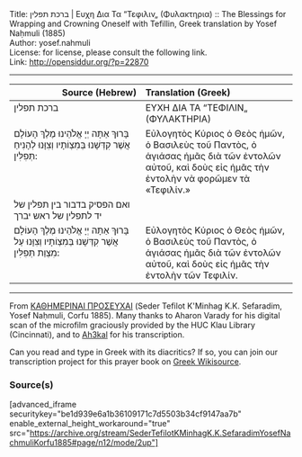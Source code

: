 <html>
<head></head>
<body>
Title: ברכת תפלין | Ευχη Δια Τα “Τεφιλιν„ (Φυλακτηρια) :: The Blessings for Wrapping and Crowning Oneself with Tefillin, Greek translation by Yosef Naḥmuli (1885)<br />
Author: yosef.nahmuli<br />
License: for license, please consult the following link.<br />
Link: <a href="http://opensiddur.org/?p=22870">http://opensiddur.org/?p=22870</a>
<p />
<hr />

<table style="margin-left: auto;margin-right: auto;" class="draggable">
<thead><tr><th id="x" style="text-align: right;">Source (Hebrew)</th><th style="text-align: left;">Translation (Greek)</th></tr></thead>
<tbody>
<tr><td style="vertical-align:top;" width="46%">
<div class="liturgy"><span lang="he">
ברכת תפלין
</span></div></td>
 
<td style="vertical-align:top;" width="53%">
<div class="greek"><span lang="gk">
ΕΥΧΗ ΔΙΑ ΤΑ “ΤΕΦΙΛΙΝ„ (ΦΥΛΑΚΤΗΡΙΑ)
</div></td></tr>


<tr><td style="vertical-align:top;" width="46%">
<div class="liturgy"><span lang="he">
בָּרוּךְ אַתָּה יְיָ אֱלֹהֵינוּ 
מֶלֶךְ הָעוֹלָם 
אֲשֶׁר קִדְּשָׁנוּ בְּמִצְוֹתָיו 
וְצִוָּנוּ לְהָנִיחַ תְּפִלִּין:
</span></div></td>
 
<td style="vertical-align:top;" width="53%">
<div class="greek"><span lang="gk">
Εὐλογητὸς Κύριος ὁ Θεὸς ἡμῶν, 
ὁ Βασιλεὺς τοῦ Παντὸς, 
ὁ ἁγιάσας ἡμᾶς διὰ τῶν ἐντολῶν αὐτοῦ, 
καὶ δοὺς εἰς ἡμᾶς τὴν ἐντολὴν νὰ φορῶμεν τὰ «Τεφιλίν.»
</div></td></tr>


<tr><td style="vertical-align:top;" width="46%">
<div class="liturgy"><span lang="he">
ואם הפסיק בדבור בין תפלין של יד לתפלין של ראש יברך
</span></div></td>
 
<td style="vertical-align:top;" width="53%">
<div class="greek"><span lang="gk">

</div></td></tr>


<tr><td style="vertical-align:top;" width="46%">
<div class="liturgy"><span lang="he">
בָּרוּךְ אַתָּה יְיָ אֱלֹהֵינוּ 
מֶלֶךְ הָעוֹלָם 
אֲשֶׁר קִדְּשָׁנוּ בְּמִצְוֹתָיו 
וְצִוָּנוּ עַל מִצְוַת תְּפִלִּין:
</span></div></td>
 
<td style="vertical-align:top;" width="53%">
<div class="greek"><span lang="gk">
Εὐλογητὸς Κύριος ὁ Θεὸς ἡμῶν, 
ὁ Βασιλεὺς τοῦ Παντὸς, 
ὁ ἁγιάσας ἡμᾶς διὰ τῶν ἐντολῶν αὐτοῦ, 
καὶ δοὺς εἰς ἡμᾶς τὴν ἐντολὴν τῶν Τεφιλίν.
</div></td></tr>
</tbody></table>

<hr />

From <a href="https://opensiddur.org/compilations/rabbinic-prayer/kol-bo/seder-tefilot-kminhag-kk-sefaradim-meturgamot-yevanit-1885/">ΚΑΘΗΜΕΡΙΝΑΙ ΠΡΟΣΕΥΧΑΙ</a> (Seder Tefilot K'Minhag K.K. Sefaradim, Yosef Naḥmuli, Corfu 1885). Many thanks to Aharon Varady for his digital scan of the microfilm graciously provided by the HUC Klau Library (Cincinnati), and to <a href="https://el.wikisource.org/wiki/Χρήστης:Ah3kal">Ah3kal</a> for his transcription.

Can you read and type in Greek with its diacritics? If so, you can join our transcription project for this prayer book on <a href="https://el.wikisource.org/wiki/Βιβλίο:Seder_Tefilot_K%27Minhag_K.K._Sefaradim_(Yosef_Nachmuli,_Korfu_1885).pdf">Greek Wikisource</a>.

<h3>Source(s)</h3>

[advanced_iframe securitykey="be1d939e6a1b36109171c7d5503b34cf9147aa7b" enable_external_height_workaround="true" src="https://archive.org/stream/SederTefilotKMinhagK.K.SefaradimYosefNachmuliKorfu1885#page/n12/mode/2up"]
</body>
</html>